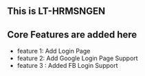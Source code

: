 ## This is LT-HRMSNGEN


## Core Features  are added here
* feature 1: Add Login Page
* feature 2: Add Google Login Page Support
* feature 3 : Added FB Login Support


